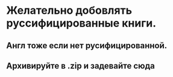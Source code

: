 # Желательно добовлять руссифицированные книги.
## Англ тоже если нет русифицированной.
## Архивируйте в .zip и задевайте сюда
